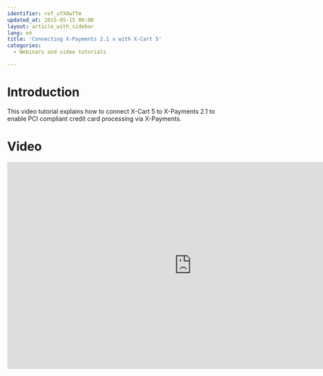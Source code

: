 ```yaml
---
identifier: ref_ufX0wfTm
updated_at: 2015-05-15 00:00
layout: article_with_sidebar
lang: en
title: 'Connecting X-Payments 2.1 x with X-Cart 5'
categories:
  - Webinars and video tutorials

---
```



# Introduction

This video tutorial explains how to connect X-Cart 5 to X-Payments 2.1 to enable PCI compliant credit card processing via X-Payments.

# Video

<iframe class="youtube-player" type="text/html" style="width: 853px; height: 480px" src="http://www.youtube.com/embed/6cQ9xzzGxow" frameborder="0"></iframe>